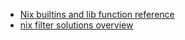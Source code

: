 - [Nix builtins and lib function reference](https://teu5us.github.io/nix-lib.html)
- [nix filter solutions overview](https://github.com/hercules-ci/gitignore.nix#comparison)
